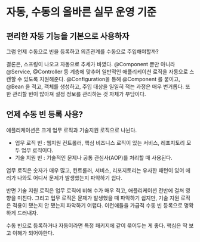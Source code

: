 # 자동, 수동의 올바른 실무 운영 기준
## 편리한 자동 기능을 기본으로 사용하자
그럼 언제 수동으로 빈을 등록하고 의존관계를 수동으로 주입해야할까?

결론은, 스프링이 나오고 자동으로 추세가 바꼈다. @Component 뿐만 아니라 @Service, @Controller 등 계층에 맞추어 일반적인 애플리케이션 로직을
자동으로 스캔할 수 있도록 지원해준다.
@Configuration을 통해 @Component 를 붙이고, @Bean 을 적고, 객체를 생성하고, 주입 대상을 일일히 적는 과정은 매우 번거롭다.
또한 관리할 빈이 많아져 설정 정보를 관리하는 것 자체가 부담이다.

## 언제 수동 빈 등록 사용?
애플리케이션은 크게 업무 로직과 기술지원 로직으로 나뉜다.
- 업무 로직 빈 : 웹지원 컨트롤러, 핵심 비즈니스 로직이 있는 서비스, 레포지토리 모두 업무 로직이다.
- 기술 지원 빈 : 기술적인 문제나 공통 관심사(AOP)를 처리할 때 사용된다.

업무 로직은 숫자가 매우 많고, 컨트롤러, 서비스, 리포지토리는 유사한 패턴이 있어 에러가 나와도 어디서 문제가 발생했는지 파악하기 쉽다.

반면 기술 지원 로직은 업무 로직에 비해 수가 매우 적고, 애플리케이션 전반에 걸쳐 영향을 미친다. 그리고 업무 로직은 문제가 발생했을 때 파악하기 쉽지만,
기술 지원 로직은 적용이 됐는지 안 됐는지 파악하기 어렵다. 이런애들을 가급적 수동 빈 등록으로 명확하게 드러내자.

수동 빈으로 등록하거나 자동이라면 특정 패키지에 같이 묶어두는 게 좋다. 핵심은 딱 보고 이해가 되어야한다.